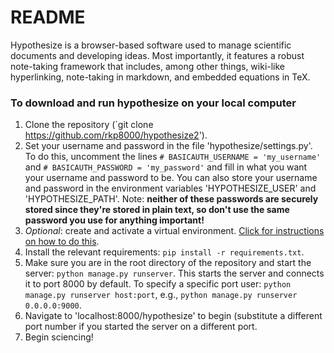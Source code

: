 # README

Hypothesize is a browser-based software used to manage scientific documents and developing ideas. Most importantly, it features a robust note-taking framework that includes, among other things, wiki-like hyperlinking, note-taking in markdown, and embedded equations in TeX.

### To download and run hypothesize on your local computer

1. Clone the repository (`git clone https://github.com/rkp8000/hypothesize2').
2. Set your username and password in the file 'hypothesize/settings.py'. To do this, uncomment the lines `# BASICAUTH_USERNAME = 'my_username'` and `# BASICAUTH_PASSWORD = 'my_password'` and fill in what you want your username and password to be. You can also store your username and password in the environment variables 'HYPOTHESIZE_USER' and 'HYPOTHESIZE_PATH'. Note: **neither of these passwords are securely stored since they're stored in plain text, so don't use the same password you use for anything important!**
3. *Optional*: create and activate a virtual environment. [Click for instructions on how to do this](https://virtualenv.pypa.io/en/latest/).
4. Install the relevant requirements: `pip install -r requirements.txt`.
5. Make sure you are in the root directory of the repository and start the server: `python manage.py runserver`. This starts the server and connects it to port 8000 by default. To specify a specific port user: `python manage.py runserver host:port`, e.g., `python manage.py runserver 0.0.0.0:9000`.
6. Navigate to 'localhost:8000/hypothesize' to begin (substitute a different port number if you started the server on a different port.
7. Begin sciencing!
